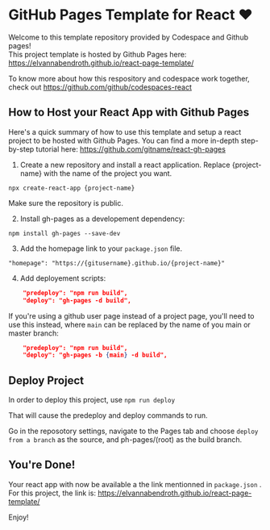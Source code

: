 # GitHub Pages Template for React ♥️

Welcome to this template repository provided by Codespace and Github pages!  
This project template is hosted by Github Pages here: https://elvannabendroth.github.io/react-page-template/

To know more about how this respository and codespace work together, check out https://github.com/github/codespaces-react


## How to Host your React App with Github Pages

Here's a quick summary of how to use this template and setup a react project to be hosted with Github Pages.  You can find a more in-depth step-by-step tutorial here: https://github.com/gitname/react-gh-pages

1. Create a new repository and install a react application.  Replace {project-name} with the name of the project you want.

```
npx create-react-app {project-name}
```
 Make sure the repository is public.
 
2. Install gh-pages as a developement dependency:

```
npm install gh-pages --save-dev
```

3. Add the homepage link to your `package.json` file.
```
"homepage": "https://{gitusername}.github.io/{project-name}"
```

4.  Add deployement scripts:

``` json
    "predeploy": "npm run build",
    "deploy": "gh-pages -d build",
```

If you're using a github user page instead of a project page, you'll need to use this instead, where `main` can be replaced by the name of you main or master branch:

``` json
    "predeploy": "npm run build",
    "deploy": "gh-pages -b {main} -d build",
```


## Deploy Project

In order to deploy this project, use `npm run deploy`

That will cause the predeploy and deploy commands to run.

Go in the reposotory settings, navigate to the Pages tab and choose `deploy from a branch` as the source, and ph-pages/(root) as the build branch.

## You're Done!

Your react app with now be available a the link mentionned in `package.json` .  For this project, the link is: https://elvannabendroth.github.io/react-page-template/

Enjoy!
